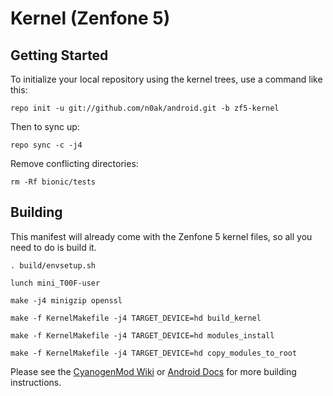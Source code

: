 Kernel (Zenfone 5)
==================

Getting Started
---------------

To initialize your local repository using the kernel trees, use a command like this:

    repo init -u git://github.com/n0ak/android.git -b zf5-kernel

Then to sync up:

    repo sync -c -j4

Remove conflicting directories:

    rm -Rf bionic/tests

Building
--------

This manifest will already come with the Zenfone 5 kernel files,
so all you need to do is build it.

    . build/envsetup.sh

    lunch mini_T00F-user

    make -j4 minigzip openssl

    make -f KernelMakefile -j4 TARGET_DEVICE=hd build_kernel

    make -f KernelMakefile -j4 TARGET_DEVICE=hd modules_install

    make -f KernelMakefile -j4 TARGET_DEVICE=hd copy_modules_to_root

Please see the [CyanogenMod Wiki](http://wiki.cyanogenmod.org/) or [Android Docs](https://source.android.com/source/building.html) for more building instructions.
